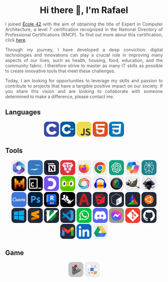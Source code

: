 ### 
<h1 align="center">Hi there 👋, I'm Rafael</h1>

<div style="text-align: justify; color: #555;">

I joined [École 42](https://42.fr/en/homepage/) with the aim of obtaining the title of Expert in Computer Architecture, a level 7 certification recognized in the National Directory of Professional Certifications (RNCP). To find out more about this certification, click [here](https://www.francecompetences.fr/recherche/rncp/36137/).

Through my journey, I have developed a deep conviction: digital technologies and innovations can play a crucial role in improving many aspects of our lives, such as health, housing, food, education, and the community fabric. I therefore strive to master as many IT skills as possible to create innovative tools that meet these challenges.

Today, I am looking for opportunities to leverage my skills and passion to contribute to projects that have a tangible positive impact on our society. If you share this vision and are looking to collaborate with someone determined to make a difference, please contact me.
</div>

## Languages
<p align="center">
    <img src="https://github.com/raveriss/skill-icons/blob/main/C.png?raw=false" height="48" />
    <img src="https://github.com/raveriss/skill-icons/blob/main/CPP.png?raw=true?raw=true" height="48" />
    <img src="https://github.com/raveriss/skill-icons/blob/main/JavaScript.png?raw=true?raw=true" height="48" />
    <img src="https://github.com/raveriss/skill-icons/blob/main/HTML.png?raw=true?raw=true" height="48" />
    <img src="https://github.com/raveriss/skill-icons/blob/main/CSS.png?raw=true?raw=true" height="48" />
</p>

## Tools
<p align="center">
    <a/>
        <img src="https://github.com/raveriss/skill-icons/blob/main/Microsoft_365.png?raw=true" height="48" />
        <img src="https://github.com/raveriss/skill-icons/blob/main/openoffice.png?raw=true?raw=true" height="48" />
        <img src="https://github.com/raveriss/skill-icons/blob/main/Notion-Dark.png?raw=true?raw=true" height="48" />
        <img src="https://github.com/raveriss/skill-icons/blob/main/brave.png?raw=true?raw=true" height="48" />
        <img src="https://github.com/raveriss/skill-icons/blob/main/firefox.png?raw=true?raw=true" height="48" />
        <img src="https://github.com/raveriss/skill-icons/blob/main/icone_crome.png?raw=true?raw=true" height="48" />
        <img src="https://github.com/raveriss/skill-icons/blob/main/chatgpt.png?raw=true?raw=true" height="48" />
        <img src="https://github.com/raveriss/skill-icons/blob/main/copilot.png?raw=true?raw=true" height="48" />
        <img src="https://github.com/raveriss/skill-icons/blob/main/perplexity.png?raw=true?raw=true" height="48" />
        <img src="https://github.com/raveriss/skill-icons/blob/main/mistral.png?raw=true?raw=true" height="48" />
        <img src="https://github.com/raveriss/skill-icons/blob/main/codecademy.png?raw=true?raw=true" height="48" />
        <img src="https://github.com/raveriss/skill-icons/blob/main/openclassroom.png?raw=true?raw=true" height="48" />
        <img src="https://github.com/raveriss/skill-icons/blob/main/duolingo.png?raw=true?raw=true" height="48" />
        <img src="https://github.com/raveriss/skill-icons/blob/main/sololearn.png?raw=true?raw=true" height="48" />
        <img src="https://github.com/raveriss/skill-icons/blob/main/icone_audacity.png?raw=true?raw=true" height="48" />
        <img src="https://github.com/raveriss/skill-icons/blob/main/icone_simple_screen_recorder.png?raw=true?raw=true" height="48" />
        <img src="https://github.com/raveriss/skill-icons/blob/main/gimp.png?raw=true?raw=true" height="48" />
        <img src="https://github.com/raveriss/skill-icons/blob/main/inkscape.png?raw=true?raw=true" height="48" />
        <img src="https://github.com/raveriss/skill-icons/blob/main/canva.png?raw=true?raw=true" height="48" />
        <img src="https://github.com/raveriss/skill-icons/blob/main/Photoshop.png?raw=true?raw=true" height="48" />
        <img src="https://github.com/raveriss/skill-icons/blob/main/revit.png?raw=true?raw=true" height="48" />
        <img src="https://github.com/raveriss/skill-icons/blob/main/rhinoceros.png?raw=true?raw=true" height="48" />
        <img src="https://github.com/raveriss/skill-icons/blob/main/AutoCAD-Dark.png?raw=true?raw=true" height="48" />
        <img src="https://github.com/raveriss/skill-icons/blob/main/Sketchup-Dark.png?raw=true?raw=true" height="48" />
        <img src="https://github.com/raveriss/skill-icons/blob/main/Bash-Dark.png?raw=true?raw=true" height="48" />
        <img src="https://github.com/raveriss/skill-icons/blob/main/CMake-Dark.png?raw=true?raw=true" height="48" />
        <img src="https://github.com/raveriss/skill-icons/blob/main/Ubuntu-Dark.png?raw=true?raw=true" height="48" />
        <img src="https://github.com/raveriss/skill-icons/blob/main/Windows-Dark.png?raw=true?raw=true" height="48" />
        <img src="https://github.com/raveriss/skill-icons/blob/main/Sublime-Dark.png?raw=true?raw=true" height="48" />
        <img src="https://github.com/raveriss/skill-icons/blob/main/VIM-Dark.png?raw=true?raw=true" height="48" />
        <img src="https://github.com/raveriss/skill-icons/blob/main/VSCode-Dark.png?raw=true?raw=true" height="48" />
        <img src="https://github.com/raveriss/skill-icons/blob/main/whatsapp.png?raw=true?raw=true" height="48" />
        <img src="https://github.com/raveriss/skill-icons/blob/main/Discord.png?raw=true?raw=true" height="48" />
        <img src="https://github.com/raveriss/skill-icons/blob/main/messenger-icon.png?raw=true?raw=true" height="48" />
        <img src="https://github.com/raveriss/skill-icons/blob/main/icone_git.png?raw=true?raw=true" height="48" />
        <img src="https://github.com/raveriss/skill-icons/blob/main/Github-Dark.png?raw=true?raw=true" height="48" />
        <img src="https://github.com/raveriss/skill-icons/blob/main/icone_gmail.png?raw=true?raw=true" height="48" />
        <img src="https://github.com/raveriss/skill-icons/blob/main/LinkedIn.png?raw=true?raw=true" height="48" />
        <img src="https://github.com/raveriss/skill-icons/blob/main/icone_drive.png?raw=true?raw=true" height="48" />
    </a>
</p>

## Game
<p align="center">
    <img src="https://github.com/raveriss/skill-icons/blob/main/icone_hocus.png?raw=true?raw=true" height="48" />
    <img src="https://github.com/raveriss/skill-icons/blob/main/icone_nonogram.png?raw=true?raw=true" height="48" />
</p>



